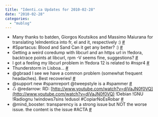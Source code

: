 ```yaml
---
title: "Identi.ca Updates for 2010-02-28"
date: "2010-02-28"
categories: 
  - "mublog"
---
```


- Many thanks to batden, Giorgos Koutsikos and Massimo Maiurana for translating !elmdentica into fr, el and it, respectively :) [#](http://identi.ca/notice/23288216)
- #Spartacus: Blood and Sand Can it get any better? :) [#](http://identi.ca/notice/23317338)
- Getting a weird coredump with libcurl and an https url in !fedora, backtrace points at libcurl, rpm -V seems fine, suggestions? [#](http://identi.ca/notice/23331560)
- I got a feeling my libcurl problem in !fedora 12 is related to #nspr4 [#](http://identi.ca/notice/23332635)
- Thunderstorm in Lisboa... [#](http://identi.ca/notice/23337336)
- @gbraad I see we have a common problem (somewhat frequent headaches). Best recoveries! [#](http://identi.ca/notice/23341271)
- @support new #spamreport @tweepstyle is a #spammer [#](http://identi.ca/notice/23343298)
- ♺ @redarrow: RD: [http://www.youtube.com/watch?v=djVaJN0f0VQ](http://www.youtube.com/watch?v=djVaJN0f0VQ) !Debian !GNU !Radiognu !windows7sins !edusol #CopiarNoEsRobar [#](http://identi.ca/notice/23348137)
- @mind\_booster: transparency is a strong issue but NOT the worse issue. the content is the issue #ACTA [#](http://identi.ca/notice/23348398)
